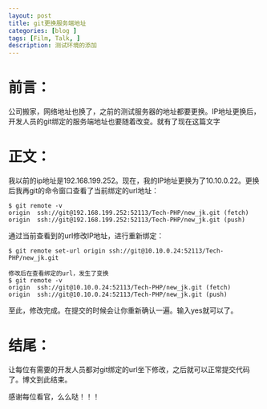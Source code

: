 ```yaml
---
layout: post
title: git更换服务端地址
categories: [blog ]
tags: [Film, Talk, ]
description: 测试环境的添加
---	   
```

	   
# 前言：
	
  公司搬家，网络地址也换了，之前的测试服务器的地址都要更换。IP地址更换后，开发人员的git绑定的服务端地址也要随着改变。就有了现在这篇文字

# 正文：

  我以前的ip地址是192.168.199.252。现在，我的IP地址更换为了10.10.0.22。更换后我再git的命令窗口查看了当前绑定的url地址：
	
	
	$ git remote -v
	origin  ssh://git@192.168.199.252:52113/Tech-PHP/new_jk.git (fetch)
	origin  ssh://git@192.168.199.252:52113/Tech-PHP/new_jk.git (push)
	

通过当前查看到的url修改IP地址，进行重新绑定：

	$ git remote set-url origin ssh://git@10.10.0.24:52113/Tech-PHP/new_jk.git

	修改后在查看绑定的url，发生了变换
	$ git remote -v
	origin  ssh://git@10.10.0.24:52113/Tech-PHP/new_jk.git (fetch)
	origin  ssh://git@10.10.0.24:52113/Tech-PHP/new_jk.git (push)

  至此，修改完成。在提交的时候会让你重新确认一遍。输入yes就可以了。


# 结尾：
	
  让每位有需要的开发人员都对git绑定的url坐下修改，之后就可以正常提交代码了。博文到此结束。

  感谢每位看官，么么哒！！！

  